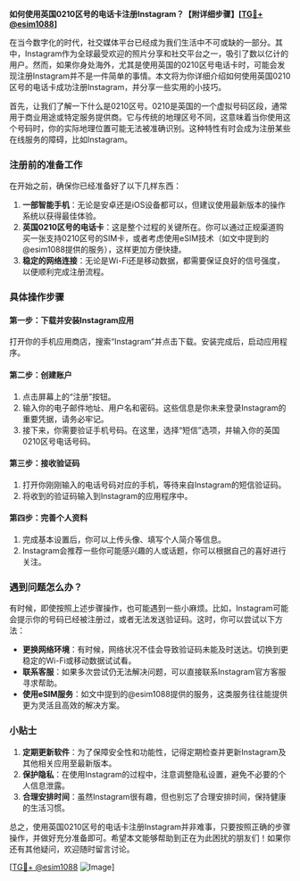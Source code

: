 **如何使用英国0210区号的电话卡注册Instagram？【附详细步骤】[[TG💪+ @esim1088](https://t.me/s/esim1088)]**

在当今数字化的时代，社交媒体平台已经成为我们生活中不可或缺的一部分。其中，Instagram作为全球最受欢迎的照片分享和社交平台之一，吸引了数以亿计的用户。然而，如果你身处海外，尤其是使用英国的0210区号电话卡时，可能会发现注册Instagram并不是一件简单的事情。本文将为你详细介绍如何使用英国0210区号的电话卡成功注册Instagram，并分享一些实用的小技巧。

首先，让我们了解一下什么是0210区号。0210是英国的一个虚拟号码区段，通常用于商业用途或特定服务提供商。它与传统的地理区号不同，这意味着当你使用这个号码时，你的实际地理位置可能无法被准确识别。这种特性有时会成为注册某些在线服务的障碍，比如Instagram。

### 注册前的准备工作

在开始之前，确保你已经准备好了以下几样东西：

1. **一部智能手机**：无论是安卓还是iOS设备都可以，但建议使用最新版本的操作系统以获得最佳体验。
2. **英国0210区号的电话卡**：这是整个过程的关键所在。你可以通过正规渠道购买一张支持0210区号的SIM卡，或者考虑使用eSIM技术（如文中提到的@esim1088提供的服务），这样更加方便快捷。
3. **稳定的网络连接**：无论是Wi-Fi还是移动数据，都需要保证良好的信号强度，以便顺利完成注册流程。

### 具体操作步骤

#### 第一步：下载并安装Instagram应用
打开你的手机应用商店，搜索“Instagram”并点击下载。安装完成后，启动应用程序。

#### 第二步：创建账户
1. 点击屏幕上的“注册”按钮。
2. 输入你的电子邮件地址、用户名和密码。这些信息是你未来登录Instagram的重要凭据，请务必牢记。
3. 接下来，你需要验证手机号码。在这里，选择“短信”选项，并输入你的英国0210区号电话号码。

#### 第三步：接收验证码
1. 打开你刚刚输入的电话号码对应的手机，等待来自Instagram的短信验证码。
2. 将收到的验证码输入到Instagram的应用程序中。

#### 第四步：完善个人资料
1. 完成基本设置后，你可以上传头像、填写个人简介等信息。
2. Instagram会推荐一些你可能感兴趣的人或话题，你可以根据自己的喜好进行关注。

### 遇到问题怎么办？

有时候，即使按照上述步骤操作，也可能遇到一些小麻烦。比如，Instagram可能会提示你的号码已经被注册过，或者无法发送验证码。这时，你可以尝试以下方法：

- **更换网络环境**：有时候，网络状况不佳会导致验证码未能及时送达。切换到更稳定的Wi-Fi或移动数据试试看。
- **联系客服**：如果多次尝试仍无法解决问题，可以直接联系Instagram官方客服寻求帮助。
- **使用eSIM服务**：如文中提到的@esim1088提供的服务，这类服务往往能提供更为灵活且高效的解决方案。

### 小贴士

1. **定期更新软件**：为了保障安全性和功能性，记得定期检查并更新Instagram及其他相关应用至最新版本。
2. **保护隐私**：在使用Instagram的过程中，注意调整隐私设置，避免不必要的个人信息泄露。
3. **合理安排时间**：虽然Instagram很有趣，但也别忘了合理安排时间，保持健康的生活习惯。

总之，使用英国0210区号的电话卡注册Instagram并非难事，只要按照正确的步骤操作，并做好充分准备即可。希望本文能够帮助到正在为此困扰的朋友们！如果你还有其他疑问，欢迎随时留言讨论。

[[TG💪+ @esim1088](https://t.me/s/esim1088) ![Image](https://i.postimg.cc/4NQfJmqS/Snipaste-2025-05-13-00-14-12.png)]